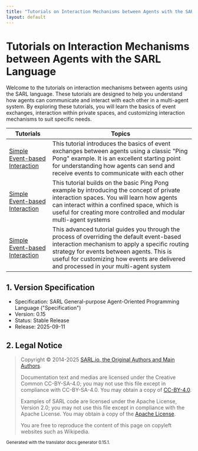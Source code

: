 ```yaml
---
title: "Tutorials on Interaction Mechanisms between Agents with the SARL Language"
layout: default
---
```


# Tutorials on Interaction Mechanisms between Agents with the SARL Language

Welcome to the tutorials on interaction mechanisms between agents using the SARL language. These tutorials are designed to help you understand how agents can communicate and interact with each other in a multi-agent system. By exploring these tutorials, you will learn the basics of event exchanges, interaction within private spaces, and customizing interaction mechanisms to suit specific needs.


| Tutorials | Topics |
|----------|-------|
| [Simple Event-based Interaction](./PingPong.html) | This tutorial introduces the basics of event exchanges between agents using a classic "Ping Pong" example. It is an excellent starting point for understanding how agents can send and receive events to communicate with each other |
| [Simple Event-based Interaction](./PingPongSpace.html) | This tutorial builds on the basic Ping Pong example by introducing the concept of private interaction spaces. You will learn how agents can interact within a confined space, which is useful for creating more controlled and modular multi-agent systems |
| [Simple Event-based Interaction](./EventBusOverrideWithCapacity.html) | This advanced tutorial guides you through the process of overriding the default event-based interaction mechanism to apply a specific routing strategy for events between agents. This is useful for customizing how events are delivered and processed in your multi-agent system |

## 1. Version Specification

* Specification: SARL General-purpose Agent-Oriented Programming Language ("Specification")
* Version: 0.15
* Status: Stable Release
* Release: 2025-09-11

## 2. Legal Notice

> Copyright &copy; 2014-2025 [SARL.io, the Original Authors and Main Authors](http://www.sarl.io/about/index.html).
>
> Documentation text and medias are licensed under the Creative Common CC-BY-SA-4.0;
> you may not use this file except in compliance with CC-BY-SA-4.0.
> You may obtain a copy of [CC-BY-4.0](https://creativecommons.org/licenses/by-sa/4.0/deed.en).
>
> Examples of SARL code are licensed under the Apache License, Version 2.0;
> you may not use this file except in compliance with the Apache License.
> You may obtain a copy of the [Apache License](http://www.apache.org/licenses/LICENSE-2.0).
>
> You are free to reproduce the content of this page on copyleft websites such as Wikipedia.

<small>Generated with the translator docs.generator 0.15.1.</small>
